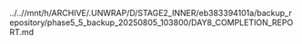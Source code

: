 ../..//mnt/h/ARCHIVE/.UNWRAP/D/STAGE2_INNER/eb383394101a/backup_repository/phase5_5_backup_20250805_103800/DAY8_COMPLETION_REPORT.md